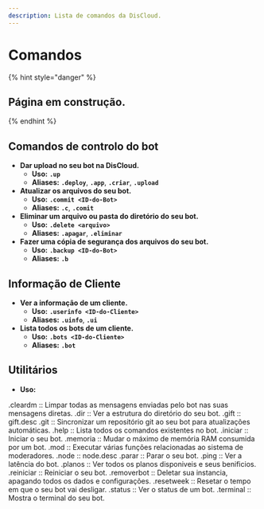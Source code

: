 ```yaml
---
description: Lista de comandos da DisCloud.
---
```


# Comandos

{% hint style="danger" %}
## Página em construção.
{% endhint %}

## Comandos de controlo do bot

* **Dar upload no seu bot na DisCloud.**
  * **Uso:** **`.up`** 
  * **Aliases:** **`.deploy`**, **`.app`**, **`.criar`**, **`.upload`**
* **Atualizar os arquivos do seu bot.**
  * **Uso:** **`.commit <ID-do-Bot>`**
  * **Aliases:** **`.c`**, **`.comit`**
* **Eliminar um arquivo ou pasta do diretório do seu bot.**
  * **Uso:** **`.delete <arquivo>`**
  * **Aliases:** **`.apagar`**, **`.eliminar`**
* **Fazer uma cópia de segurança dos arquivos do seu bot.**
  * **Uso:** **`.backup <ID-do-Bot>`**
  * **Aliases:** **`.b`**

## Informação de Cliente

* **Ver a informação de um cliente.**
  * **Uso:** **`.userinfo <ID-do-Cliente>`**
  * **Aliases:** **`.uinfo`**, **`.ui`**
* **Lista todos os bots de um cliente.**
  * **Uso:** **`.bots <ID-do-Cliente>`**
  * **Aliases:** **`.bot`**

## Utilitários

* **Uso:**

.cleardm :: Limpar todas as mensagens enviadas pelo bot nas suas mensagens diretas. .dir :: Ver a estrutura do diretório do seu bot. .gift :: gift.desc .git :: Sincronizar um repositório git ao seu bot para atualizações automáticas. .help :: Lista todos os comandos existentes no bot. .iniciar :: Iniciar o seu bot. .memoria :: Mudar o máximo de memória RAM consumida por um bot. .mod :: Executar várias funções relacionadas ao sistema de moderadores. .node :: node.desc .parar :: Parar o seu bot. .ping :: Ver a latência do bot. .planos :: Ver todos os planos disponiveis e seus benificios. .reiniciar :: Reiniciar o seu bot. .removerbot :: Deletar sua instancia, apagando todos os dados e configurações. .resetweek :: Resetar o tempo em que o seu bot vai desligar. .status :: Ver o status de um bot. .terminal :: Mostra o terminal do seu bot.

